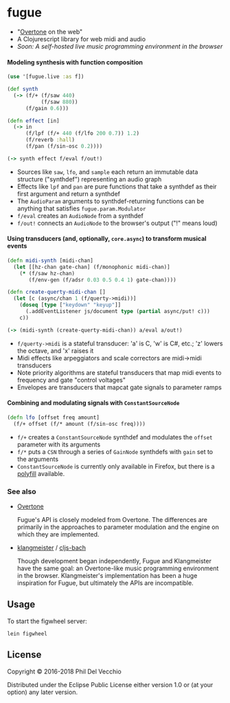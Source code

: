 # fugue

- "[Overtone](https://github.com/overtone/overtone) on the web"
- A Clojurescript library for web midi and audio
- *Soon: A self-hosted live music programming environment in the browser*

#### Modeling synthesis with function composition
```clojure
(use '[fugue.live :as f])

(def synth
  (-> (f/+ (f/saw 440)
           (f/saw 880))
      (f/gain 0.6)))

(defn effect [in]
  (-> in
      (f/lpf (f/+ 440 (f/lfo 200 0.7)) 1.2)
      (f/reverb :hall)
      (f/pan (f/sin-osc 0.2))))

(-> synth effect f/eval f/out!)
```
- Sources like `saw`, `lfo`, and `sample` each return an immutable data structure ("synthdef") representing an audio graph
- Effects like `lpf` and `pan` are pure functions that take a synthdef as their first argument and return a synthdef
- The `AudioParam` arguments to synthdef-returning functions can be anything that satisfies `fugue.param.Modulator`
- `f/eval` creates an `AudioNode` from a synthdef
- `f/out!` connects an `AudioNode` to the browser's output ("!" means loud)

#### Using transducers (and, optionally, `core.async`) to transform musical events
```clojure
(defn midi-synth [midi-chan]
  (let [[hz-chan gate-chan] (f/monophonic midi-chan)]
    (* (f/saw hz-chan) 
       (f/env-gen (f/adsr 0.03 0.5 0.4 1) gate-chan))))

(defn create-querty-midi-chan []
  (let [c (async/chan 1 (f/querty->midi))]
    (doseq [type ["keydown" "keyup"]]
      (.addEventListener js/document type (partial async/put! c)))
    c))

(-> (midi-synth (create-querty-midi-chan)) a/eval a/out!)
```
- `f/querty->midi` is a stateful transducer: 'a' is C, 'w' is C#, etc.; 'z' lowers the octave, and 'x' raises it
- Midi effects like arpeggiators and scale correctors are midi->midi transducers
- Note priority algorithms are stateful transducers that map midi events to frequency and gate "control voltages"
- Envelopes are transducers that mapcat gate signals to parameter ramps

#### Combining and modulating signals with `ConstantSourceNode`
```clojure
(defn lfo [offset freq amount]
  (f/+ offset (f/* amount (f/sin-osc freq))))
```
- `f/+` creates a `ConstantSourceNode` synthdef and modulates the `offset` parameter with its arguments
- `f/*` puts a `CSN` through a series of `GainNode` synthdefs with `gain` set to the arguments
- `ConstantSourceNode` is currently only available in Firefox, but there is a [polyfill](https://github.com/mohayonao/constant-source-node) available.

### See also

- [Overtone](https://github.com/overtone/overtone)

  Fugue's API is closely modeled from Overtone. The differences are primarily in the approaches to parameter modulation and the engine on which they are implemented.
- [klangmeister](https://github.com/ctford/klangmeister) / [cljs-bach](https://github.com/ctford/cljs-bach)

  Though development began independently, Fugue and Klangmeister have the same goal: an Overtone-like music programming environment in the browser. Klangmeister's implementation has been a huge inspiration for Fugue, but ultimately the APIs are incompatible.

## Usage

To start the figwheel server:
```
lein figwheel
```

## License

Copyright © 2016-2018 Phil Del Vecchio

Distributed under the Eclipse Public License either version 1.0 or (at
your option) any later version.
